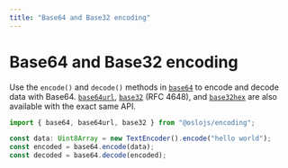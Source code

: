 ```yaml
---
title: "Base64 and Base32 encoding"
---
```


# Base64 and Base32 encoding

Use the `encode()` and `decode()` methods in [`base64`](/reference/main/base64) to encode and decode data with Base64. [`base64url`](/reference/main/base64url), [`base32`](/reference/main/base32) (RFC 4648), and [`base32hex`](/reference/main/base32hex) are also available with the exact same API.

```ts
import { base64, base64url, base32 } from "@oslojs/encoding";

const data: Uint8Array = new TextEncoder().encode("hello world");
const encoded = base64.encode(data);
const decoded = base64.decode(encoded);
```
